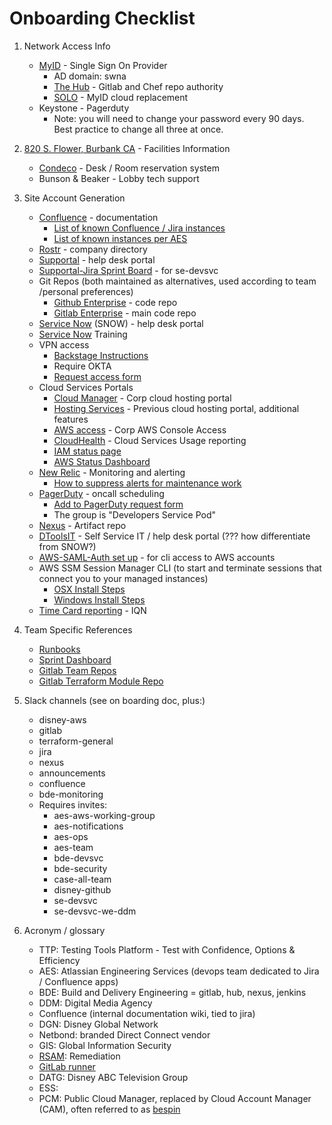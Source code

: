 # Onboarding Checklist

1. Network Access Info
    *  [MyID](https://profile.myid.disney.com/) - Single Sign On Provider
        *  AD domain: swna
        *  [The Hub](https://enterpriseportal.disney.com) - Gitlab and Chef repo authority
        *  [SOLO](https://confluence.disney.com/display/IDAM/SOLO+User+Documentation+-+Self+Service+Application+Integrations) - MyID cloud replacement
    *  Keystone - Pagerduty
        *  Note: you will need to change your password every 90 days. Best practice to change all three at once.

2. [820 S. Flower, Burbank CA](https://goo.gl/maps/4SqSzkv5hGDWSUHZ8) - Facilities Information
    *  [Condeco](https://disney.condecosoftware.com/) - Desk / Room reservation system
    *  Bunson & Beaker - Lobby tech support

3. Site Account Generation
    *  [Confluence](https://confluence.disney.com/display/DEVSVC/SRE+Shared+Services) - documentation
        *  [List of known Confluence / Jira instances](https://devcentral.disney.com/display/ATL/Known+Atlassian+Instances+throughout+Disney)
        *  [List of known instances per AES](https://confluence.disney.com/display/YODA/Atlassian+Engineering+Environment+Design+Document#AtlassianEngineeringEnvironmentDesignDocument-EnterpriseConfluence)
    *  [Rostr](https://rostr.disney.com/) - company directory
    *  [Supportal](https://supportal.disney.com/) - help desk portal
    *  [Supportal-Jira Sprint Board](https://supportal-jira.disney.com/secure/RapidBoard.jspa?rapidView=88&projectKey=COTS) - for se-devsvc
    *  Git Repos (both maintained as alternatives, used according to team /personal preferences)
        *  [Github Enterprise](https://github.disney.com/) - code repo 
        *  [Gitlab Enterprise](https://gitlab.disney.com/) - main code repo
    *  [Service Now](https://disney.service-now.com/) (SNOW) - help desk portal
    *  [Service Now](https://confluence.disney.com/display/GSST/Service+Now+Training) Training
    *  VPN access
        *  [Backstage Instructions](https://disney.service-now.com/dtoolsitsp?id=kb_article&sys_id=01c2c6e1db407b485a1e41deaa9619a5ckstagepassnewuserinstructions.pdf)
        *  Require OKTA
        *  [Request access form](https://hdforms.disney.com:4431/hdforms2.0/rasrequest.aspx)
    *  Cloud Services Portals
        *  [Cloud Manager](https://manager.cloud.disney.com/) - Corp cloud hosting portal
        *  [Hosting Services](https://hostingservices.corp.disney.com/#/) - Previous cloud hosting portal, additional features
        *  [AWS access](http://aws.corp.disney.com/) - Corp AWS Console Access
        *  [CloudHealth](https://apps.cloudhealthtech.com/) - Cloud Services Usage reporting
        *  [IAM status page](https://trust.iam.disney.com/)
        *  [AWS Status Dashboard](https://status.aws.amazon.com/)
    *  [New Relic](http://newrelic.com/) - Monitoring and alerting
        *  [How to suppress alerts for maintenance work](https://confluence.disney.com/pages/viewpage.action?pageId=457741088)
    *  [PagerDuty](https://dtss.pagerduty.com/) - oncall scheduling
        *  [Add to PagerDuty request form](https://disney.service-now.com/DToolsIT/catalog_detail.do?v=1&sysparm_document_key=sc_cat_item,ae32a291dbd5fa00a256fb541d96194c)
        *  The group is "Developers Service Pod"
    *  [Nexus](https://nexus.disney.com/) - Artifact repo
    *  [DToolsIT](https://inside.disney.com/) - Self Service IT / help desk portal (??? how differentiate from SNOW?)
    *  [AWS-SAML-Auth set up](https://confluence.disney.com/display/DTSSBDE/New+Hire+Onboarding+-+BDE+Engineer+Setup+Guide) - for cli access to AWS accounts
    *  AWS SSM Session Manager CLI (to start and terminate sessions that connect you to your managed instances)
        *  [OSX Install Steps](https://docs.aws.amazon.com/systems-manager/latest/userguide/session-manager-working-with-install-plugin.html#install-plugin-macos)
        *  [Windows Install Steps](https://docs.aws.amazon.com/systems-manager/latest/userguide/session-manager-working-with-install-plugin.html#install-plugin-windows)
    *  [Time Card reporting](https://augustus.iqnavigator.com/) - IQN

4. Team Specific References
    *  [Runbooks](https://confluence.disney.com/display/DEVSVC/Shared+Services+Runbooks)
    *  [Sprint Dashboard](https://supportal-jira.disney.com/projects/COTS/summary)
    *  [Gitlab Team Repos](https://gitlab.disney.com/se-devsvc)
    *  [Gitlab Terraform Module Repo](https://gitlab.disney.com/tf-modules)
    
5. Slack channels (see on boarding doc, plus:)
    *  disney-aws
    *  gitlab
    *  terraform-general
    *  jira
    *  nexus
    *  announcements 
    *  confluence
    *  bde-monitoring
    *  Requires invites:
        *  aes-aws-working-group
        *  aes-notifications
        *  aes-ops
        *  aes-team
        *  bde-devsvc
        *  bde-security
        *  case-all-team
        *  disney-github
        *  se-devsvc
        *  se-devsvc-we-ddm

4. Acronym / glossary
    *  TTP: Testing Tools Platform - Test with Confidence, Options & Efficiency
    *  AES: Atlassian Engineering Services (devops team dedicated to Jira / Confluence apps)
    *  BDE: Build and Delivery Engineering = gitlab, hub, nexus, jenkins
    *  DDM: Digital Media Agency
    *  Confluence (internal documentation wiki, tied to jira)
    *  DGN: Disney Global Network
    *  Netbond: branded Direct Connect vendor 
    *  GIS: Global Information Security
    *  [RSAM](https://remediation.disney.com): Remediation
    *  [GitLab runner](https://docs.gitlab.com/runner/)
    *  DATG: Disney ABC Television Group
    *  ESS:
    *  PCM: Public Cloud Manager, replaced by Cloud Account Manager (CAM), often referred to as [bespin](https://manager.cloud.disney.com/)
